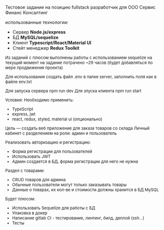 Тестовое задание на позицию fullstack разработчик для ООО Сервис Финанс Консалтинг

использованные технологии:

<ul>
  <li>Сервер <b>Node.js/express</b></li>
  <li>БД <b>MySQL/sequelize</b></li>
  <li>Клиент <b>Typescript/React/Material UI</b></li>
  <li>Стейт менеджер <b>Redux Toolkit</b></li>
</ul>

<div style='font-size: 13px' >
Из заданий с плюсом выполнены работы с использованием sequelize
на текущий момент на задание потрачено ~29 часов (будет добавляться по мере продвижения проекта)

Для использования создать файл .env в папке server, заполнить поля как в файле env.txt

Для запуска сервера npm run dev
Для зпуска клиента npm run start

Условия:
Необходимо применить:

- TypeScript
- express, jwt
- react, redux, styled, material ui (опционально)

Цель — создать веб приложение для заказа товаров со склада
Личный кабинет с разделением на роли: админ и пользователь

Реализовать авторизацию и регистрацию:

- Форма регистрации для пользователей
- Использовать JWT
- Админ создается в БД, форма регистрации для него не нужна

Раздел с товарами:

- CRUD товаров для админа
- Обычные пользователи могут только заказывать товары
- Данные о товарах, их кол-ве и стоимости должны хранится в БД MySQL

Будет плюсом:

- Использовать Sequelize для работы с БД
- Упаковка в докер
- Написание gitlab CI - тестирование, линтинг, билд, деплой (ssh...)
- Тесты
</div>
